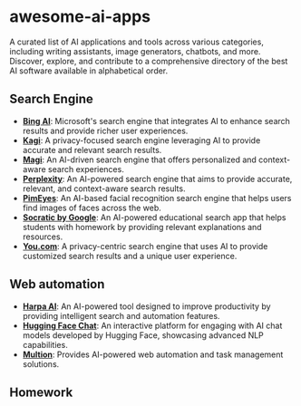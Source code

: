 # awesome-ai-apps
A curated list of AI applications and tools across various categories, including writing assistants, image generators, chatbots, and more. Discover, explore, and contribute to a comprehensive directory of the best AI software available in alphabetical order.

## Search Engine
- **[Bing AI](https://www.bing.com/)**: Microsoft's search engine that integrates AI to enhance search results and provide richer user experiences.
- **[Kagi](https://www.kagi.com/)**: A privacy-focused search engine leveraging AI to provide accurate and relevant search results.
- **[Magi](https://www.magi.com/)**: An AI-driven search engine that offers personalized and context-aware search experiences.
- **[Perplexity](https://www.perplexity.ai/)**: An AI-powered search engine that aims to provide accurate, relevant, and context-aware search results.
- **[PimEyes](https://pimeyes.com/)**: An AI-based facial recognition search engine that helps users find images of faces across the web.
- **[Socratic by Google](https://socratic.org/)**: An AI-powered educational search app that helps students with homework by providing relevant explanations and resources.
- **[You.com](https://you.com/)**: A privacy-centric search engine that uses AI to provide customized search results and a unique user experience.


## Web automation
- **[Harpa AI](https://www.harpa.ai/)**: An AI-powered tool designed to improve productivity by providing intelligent search and automation features.
- **[Hugging Face Chat](https://huggingface.co/chat/)**: An interactive platform for engaging with AI chat models developed by Hugging Face, showcasing advanced NLP capabilities.
- **[Multion](https://multion.io/)**: Provides AI-powered web automation and task management solutions.

## Homework
